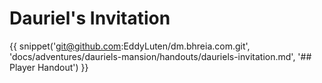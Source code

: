 # Dauriel's Invitation

{{ snippet('git@github.com:EddyLuten/dm.bhreia.com.git', 'docs/adventures/dauriels-mansion/handouts/dauriels-invitation.md', '## Player Handout') }}
